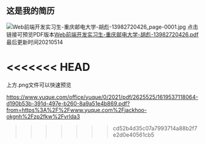 ## 这是我的简历
![Web前端开发实习生-重庆邮电大学-胡彪-13982720426_page-0001.jpg](https://cdn.nlark.com/yuque/0/2021/jpeg/2625525/1620924315669-1bc86ba7-2ecd-4e1e-bb2b-22e447f88336.jpeg#clientId=ud4c9b57d-d458-4&from=ui&id=ua18a3e88&margin=%5Bobject%20Object%5D&name=Web%E5%89%8D%E7%AB%AF%E5%BC%80%E5%8F%91%E5%AE%9E%E4%B9%A0%E7%94%9F-%E9%87%8D%E5%BA%86%E9%82%AE%E7%94%B5%E5%A4%A7%E5%AD%A6-%E8%83%A1%E5%BD%AA-13982720426_page-0001.jpg&originHeight=1754&originWidth=1240&originalType=binary&size=733530&status=done&style=none&taskId=ua3872c61-bdb4-449d-8040-db09463967a)
点击链接可预览PDF版本[Web前端开发实习生-重庆邮电大学-胡彪-13982720426.pdf](https://www.yuque.com/attachments/yuque/0/2021/pdf/2625525/1620924336990-6dbf6e36-99a0-407b-b8db-a27171bc6ac3.pdf?_lake_card=%7B%22src%22%3A%22https%3A%2F%2Fwww.yuque.com%2Fattachments%2Fyuque%2F0%2F2021%2Fpdf%2F2625525%2F1620924336990-6dbf6e36-99a0-407b-b8db-a27171bc6ac3.pdf%22%2C%22name%22%3A%22Web%E5%89%8D%E7%AB%AF%E5%BC%80%E5%8F%91%E5%AE%9E%E4%B9%A0%E7%94%9F-%E9%87%8D%E5%BA%86%E9%82%AE%E7%94%B5%E5%A4%A7%E5%AD%A6-%E8%83%A1%E5%BD%AA-13982720426.pdf%22%2C%22size%22%3A224882%2C%22type%22%3A%22application%2Fpdf%22%2C%22ext%22%3A%22pdf%22%2C%22status%22%3A%22done%22%2C%22taskId%22%3A%22u0f5ab7d3-722b-4bb6-8351-30babf10f2e%22%2C%22taskType%22%3A%22upload%22%2C%22id%22%3A%22u6b539f54%22%2C%22card%22%3A%22file%22%7D)
最后更新时间20210514

<<<<<<< HEAD
=======
上方.png文件可以快速预览

https://www.yuque.com/office/yuque/0/2021/pdf/2625525/1619537118064-d190b53b-391d-497e-b260-8a9a51e4b869.pdf?from=https%3A%2F%2Fwww.yuque.com%2Fjackhoo-okgnh%2Fzp2fkw%2Fvrlda3
>>>>>>> cd52b4d35c07a7993714a88b2f7e2d0e40561cb5
